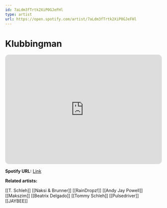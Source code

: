 ```yaml
---
id: 7aLdm3fTrtk2XiP0GJeFHl
type: artist
url: https://open.spotify.com/artist/7aLdm3fTrtk2XiP0GJeFHl
---
```

# Klubbingman

<iframe style="border-radius:12px" src="https://open.spotify.com/embed/artist/7aLdm3fTrtk2XiP0GJeFHl" width="100%" height="352" frameBorder="0" allowfullscreen="" allow="autoplay; clipboard-write; encrypted-media; fullscreen; picture-in-picture" loading="lazy"></iframe>

**Spotify URL:** [Link](https://open.spotify.com/artist/7aLdm3fTrtk2XiP0GJeFHl)

**Related artists:**

[[T. Schleh]]
[[Naksi & Brunner]]
[[RainDropz!]]
[[Andy Jay Powell]]
[[Makszim]]
[[Beatrix Delgado]]
[[Tommy Schleh]]
[[Pulsedriver]]
[[JAYBEE]]
